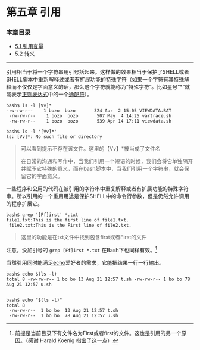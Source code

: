 # 第五章 引用

### 本章目录

- [5.1 引用变量](05_1_quoting_variables.md)
- 5.2 转义

---

引用相当于将一个字符串用引号括起来。这样做的效果相当于保护了SHELL或者SHELL脚本中重新解释过或者有扩展功能的[特殊字符](http://tldp.org/LDP/abs/html/special-chars.html)（如果一个字符有其特殊解释而不仅仅是字面意义的话，那么这个字符就能称为“特殊字符”。比如星号“*”就能表示[正则表达式](http://tldp.org/LDP/abs/html/regexp.html#REGEXREF)中的一个[通配符](http://tldp.org/LDP/abs/html/globbingref.html)）。

```
bash$ ls -l [Vv]*
-rw-rw-r--    1 bozo  bozo       324 Apr  2 15:05 VIEWDATA.BAT
 -rw-rw-r--    1 bozo  bozo       507 May  4 14:25 vartrace.sh
 -rw-rw-r--    1 bozo  bozo       539 Apr 14 17:11 viewdata.sh

bash$ ls -l '[Vv]*'
ls: [Vv]*: No such file or directory
```

> 可以看到提示不存在该文件。这里的【Vv】*被当成了文件名
> 
> 在日常的沟通和写作中，当我们引用一个短语的时候，我们会将它单独隔开并赋予它特殊的意义，而在bash脚本中，当我们引用一个字符串，就会保留它的字面意义。

一些程序和公用的代码在被引用的字符串中重复解释或者有扩展功能的特殊字符串。所以引用的一个重用用途是保护SHELL中的命令行参数，但是仍然允许调用的程序扩展它。

```	
bash$ grep '[Ff]irst' *.txt
file1.txt:This is the first line of file1.txt.
 file2.txt:This is the First line of file2.txt.
```
> 这里的功能是在txt文件中找到包含first或者First的文件

注意，没加引号的 `grep [Ff]irst *.txt` 在Bash下也同样有效。[^1]

当然引用同时能满足[echo](http://tldp.org/LDP/abs/html/internal.html#ECHOREF)爱好者的需求，它能把结果一行一行输出。

```
bash$ echo $(ls -l)
total 8 -rw-rw-r-- 1 bo bo 13 Aug 21 12:57 t.sh -rw-rw-r-- 1 bo bo 78 Aug 21 12:57 u.sh


bash$ echo "$(ls -l)"
total 8
 -rw-rw-r--  1 bo bo  13 Aug 21 12:57 t.sh
 -rw-rw-r--  1 bo bo  78 Aug 21 12:57 u.sh
```

[^1]: 前提是当前目录下有文件名为First或者first的文件。这也是引用的另一个原因。（感谢 Harald Koenig 指出了这一点）